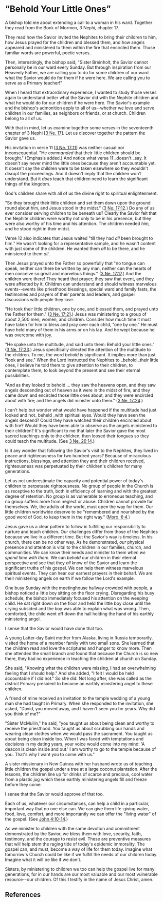 # “Behold Your Little Ones”

A bishop told me about extending a call to a woman in his ward. Together they
read from the Book of Mormon, 3 Nephi, chapter 17.

They read how the Savior invited the Nephites to bring their children to him,
how Jesus prayed for the children and blessed them, and how angels appeared
and ministered to them within the fire that encircled them. Those familiar
words are powerful, poetic verses.

Then, interestingly, the bishop said, "Sister Breinholt, the Savior cannot
personally be in our ward every Sunday. But through inspiration from our
Heavenly Father, we are calling you to do for some children of our ward what
the Savior would do for them if he were here. We are calling you to serve as a
Primary teacher!"

When I heard that extraordinary experience, I wanted to study those verses
again to understand better what the Savior did with the Nephite children and
what he would do for our children if he were here. The Savior's example and
the bishop's admonition apply to all of us--whether we love and serve children
in our families, as neighbors or friends, or at church. Children belong to all
of us.

With that in mind, let us examine together some verses in the seventeenth
chapter of 3 Nephi [[3 Ne. 17](/scriptures/bofm/3-ne/17?lang=eng)]. Let us
discover together the pattern the Savior gave us.

His invitation in verse 11 [[3 Ne.
17:11](/scriptures/bofm/3-ne/17.11?lang=eng#10)] was neither casual nor
inconsequential. "He _commanded_ that their little children should be
brought." (Emphasis added.) And notice what verse 11 _doesn't _say. It doesn't
say never mind the little ones because they aren't accountable yet. It doesn't
say the children were to be taken elsewhere so they wouldn't disrupt the
proceedings. And it doesn't imply that the children won't understand. But it
_does_ teach that children need to learn the significant things of the
kingdom.

God's children share with all of us the divine right to spiritual
enlightenment.

"So they brought their little children and set them down upon the ground round
about him, and Jesus stood in the midst." ([3 Ne.
17:12](/scriptures/bofm/3-ne/17.12?lang=eng#11).) Do any of us ever consider
serving children to be beneath us? Clearly the Savior felt that the Nephite
children were worthy not only to be in his presence, but they were also worthy
of his time and his attention. The children needed _him,_ and he stood right
in their midst.

Verse 12 also indicates that Jesus waited "till they had _all_ been brought to
him." He wasn't looking for a representative sample, and he wasn't content
with just some of the children. He wanted them _all_ to be there, and he
ministered to them _all_.

Then Jesus prayed unto the Father so powerfully that "no tongue can speak,
neither can there be written by any man, neither can the hearts of men
conceive so great and marvelous things." ([3 Ne.
17:17](/scriptures/bofm/3-ne/17.17?lang=eng#16).) And the children were there!
They heard that prayer; they saw that event, and they were affected by it.
Children can understand and should witness marvelous events--events like
priesthood blessings, special ward and family fasts, the testimonies and
prayers of their parents and leaders, and gospel discussions with people they
love.

"He took their little children, one by one, and blessed them, and prayed unto
the Father for them." ([3 Ne.
17:21](/scriptures/bofm/3-ne/17.21?lang=eng#20).) Jesus was ministering to a
group of about 2,500 men, women, and children. Consider how much time it must
have taken for him to bless and pray over each child, "one by one." He must
have held many of them in his arms or on his lap. And he wept because he was
overcome with joy.

"He spake unto the multitude, and said unto them: Behold your little ones."
([3 Ne. 17:23](/scriptures/bofm/3-ne/17.23?lang=eng#22).) Jesus specifically
directed the attention of the multitude to the children. To me, the word
_behold_ is significant. It implies more than just "look and see." When the
Lord instructed the Nephites to _behold _their little ones, I believe he told
them to give attention to their children, to contemplate them, to look beyond
the present and see their eternal possibilities.

"And as they looked to behold ... they saw the heavens open, and they saw angels
descending out of heaven as it were in the midst of fire; and they came down
and encircled those little ones about, and they were encircled about with
fire; and the angels did minister unto them." ([3 Ne.
17:24](/scriptures/bofm/3-ne/17.24?lang=eng#23).)

I can't help but wonder what would have happened if the multitude had just
looked and not_ beheld _with spiritual eyes. Would they have seen the angels
descend? Could they have watched their children encircled about with fire?
Would they have been able to observe as the angels ministered to their
children? It's significant to me that later the Savior gave the most sacred
teachings only to the children, then loosed their tongues so they could teach
the multitude. (See [3 Ne. 26:14](/scriptures/bofm/3-ne/26.14?lang=eng#13).)

Is it any wonder that following the Savior's visit to the Nephites, they lived
in peace and righteousness for two hundred years? Because of miraculous
instructions, blessings, and attention they and their children received,
righteousness was perpetuated by their children's children for many
generations.

Let us not underestimate the capacity and potential power of today's children
to perpetuate righteousness. No group of people in the Church is as receptive
to the truth, both in efficiency of learning and with the greatest degree of
retention. No group is as vulnerable to erroneous teaching, and no group
suffers more from neglect or abuse. Children cannot provide for themselves.
We, the adults of the world, must open the way for them. Our little children
worldwide deserve to be "remembered and nourished by the good word of God, to
keep them in the right way." ([Moro.
6:4](/scriptures/bofm/moro/6.4?lang=eng#3).)

Jesus gave us a clear pattern to follow in fulfilling our responsibility to
nurture and teach children. Our challenges differ from those of the Nephites
because we live in a different time. But the Savior's way is timeless. In his
church, there can be no other way. As he demonstrated, _our_ physical presence
and attention is vital to the children in our families, church, and
communities. We can know their needs and minister to them _when we spend time
with them._ We can _behold_ our children in their eternal perspective and see
that they _all_ know of the Savior and learn the significant truths of his
gospel. We can help them witness marvelous spiritual events. They can hear our
earnest prayers in their behalf. We are their ministering angels on earth if
we follow the Lord's example.

One busy Sunday with the meetinghouse hallway crowded with people, a bishop
noticed a little boy sitting on the floor crying. Disregarding his busy
schedule, the bishop immediately focused his attention on the weeping child.
He sat right down on the floor and held the little boy close until the crying
subsided and the boy was able to explain what was wrong. Then, comforted, the
child went off down the hall holding the hand of his earthly ministering
angel.

I sense that the Savior would have done that too.

A young Latter-day Saint mother from Alaska, living in Russia temporarily,
visited the home of a member family with two small sons. She learned that the
children read and love the scriptures and hunger to know more. Then she
attended the small branch and found that because the Church is so new there,
they had no experience in teaching the children at church on Sunday.

She said, "Knowing what the children were missing, I had an overwhelming
feeling that I should help." And she added, "I felt I would be held
accountable if I did not." So she did. Not long after, she was called as the
district Primary president to become an earthly ministering angel to these
children.

A friend of mine received an invitation to the temple wedding of a young man
she had taught in Primary. When she responded to the invitation, she asked,
"David, you moved away, and I haven't seen you for years. Why did you think of
me?"

"Sister McMullin," he said, "you taught us about being clean and worthy to
receive the priesthood. You taught us about scrubbing our hands and wearing
clean clothes when we would pass the sacrament. You taught us about being
clean inside too. When I was faced with temptations and decisions in my dating
years, your voice would come into my mind: 'A deacon is clean inside and out.'
I am worthy to go to the temple because of you. That's why I want you to come
with us."

A sister missionary in New Guinea with her husband wrote us of teaching little
children the gospel under a tree at a large coconut plantation. After the
lessons, the children line up for drinks of scarce and precious, cool water
from a plastic jug which these earthly ministering angels fill and freeze
before they come.

I sense that the Savior would approve of that too.

Each of us, whatever our circumstances, can help a child in a particular,
important way that no one else can. We can give them life-giving water, food,
love, comfort, and more importantly we can offer the "living water" of the
gospel. (See [John 4:10-14](/scriptures/nt/john/4.10-14?lang=eng#9).)

As we minister to children with the same devotion and commitment demonstrated
by the Savior, we bless them with love, security, faith, testimony, and the
courage to resist evil. These are preventive measures that will help stem the
raging tide of today's epidemic immorality. The gospel can, and must, become a
way of life for them today. Imagine what tomorrow's Church could be like if we
fulfill the needs of our children today. Imagine what it will be like if we
don't.

Sisters, by ministering to children we too can help the gospel live for many
generations, for in our hands are our most valuable and our most vulnerable
resource--our children. Of this I testify in the name of Jesus Christ, amen.

## References

